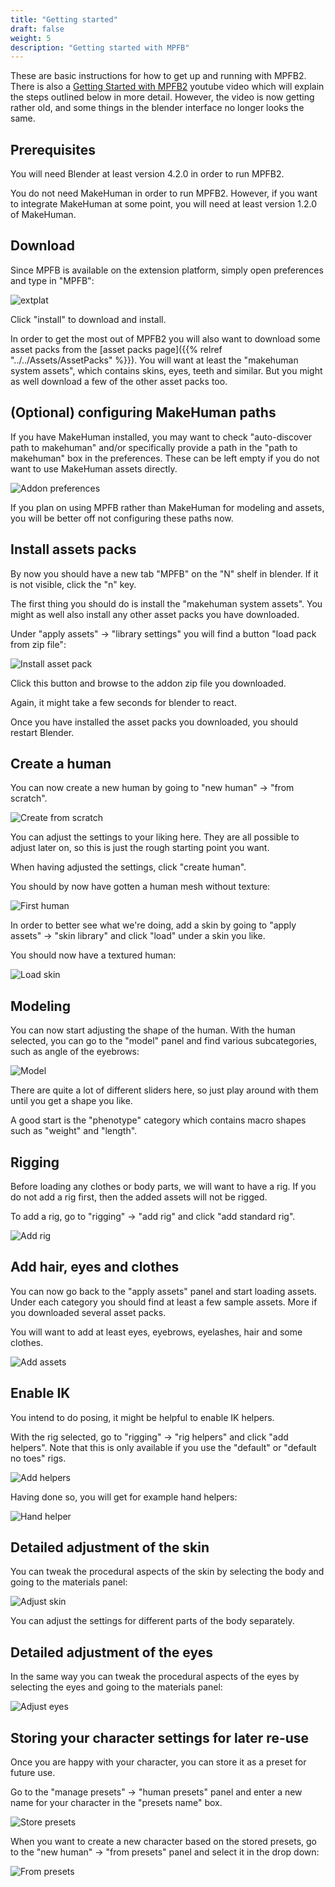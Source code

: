 ```yaml
---
title: "Getting started"
draft: false
weight: 5
description: "Getting started with MPFB"
---
```


These are basic instructions for how to get up and running with MPFB2. There is also a
[Getting Started with MPFB2](https://youtu.be/9jmTdhVjAsI) youtube video which will explain the steps outlined below in more detail. However, the 
video is now getting rather old, and some things in the blender interface no longer looks the same.

## Prerequisites

You will need Blender at least version 4.2.0 in order to run MPFB2.

You do not need MakeHuman in order to run MPFB2. However, if you want to integrate MakeHuman at some point, you will need at least version 1.2.0 of MakeHuman.

## Download

Since MPFB is available on the extension platform, simply open preferences and type in "MPFB": 

![extplat](extplat.png)

Click "install" to download and install.

In order to get the most out of MPFB2 you will also want to download some asset packs from the [asset packs page]({{% relref "../../Assets/AssetPacks" %}}).
You will want at least the "makehuman system assets", which contains skins, eyes, teeth and similar. But you might as well download a few of the other asset packs too.

## (Optional) configuring MakeHuman paths

If you have MakeHuman installed, you may want to check "auto-discover path to makehuman" and/or specifically provide a path in the "path to makehuman" box in the preferences. These can be left empty if you do not want to use MakeHuman assets directly. 

![Addon preferences](addon_preferences.png)

If you plan on using MPFB rather than MakeHuman for modeling and assets, you will be better off not configuring these paths now.

## Install assets packs

By now you should have a new tab "MPFB" on the "N" shelf in blender. If it is not visible, click the "n" key.

The first thing you should do is install the "makehuman system assets". You might as well also install any other asset packs you have downloaded.

Under "apply assets" -> "library settings" you will find a button "load pack from zip file":

![Install asset pack](install_pack.png)

Click this button and browse to the addon zip file you downloaded.

Again, it might take a few seconds for blender to react.

Once you have installed the asset packs you downloaded, you should restart Blender.

## Create a human

You can now create a new human by going to "new human" -> "from scratch". 

![Create from scratch](create_from_scratch.png)

You can adjust the settings to your liking here. They are all possible to adjust later on, so this is just the rough starting point you want.

When having adjusted the settings, click "create human".

You should by now have gotten a human mesh without texture:

![First human](first_human.png)

In order to better see what we're doing, add a skin by going to "apply assets" -> "skin library" and click "load" under a skin you like. 

You should now have a textured human:

![Load skin](load_skin.png)

## Modeling

You can now start adjusting the shape of the human. With the human selected, you can go to the "model" panel and find various
subcategories, such as angle of the eyebrows:

![Model](model.png)

There are quite a lot of different sliders here, so just play around with them until you get a shape you like.

A good start is the "phenotype" category which contains macro shapes such as "weight" and "length". 

## Rigging

Before loading any clothes or body parts, we will want to have a rig. If you do not add a rig first, then the added assets will not be rigged.

To add a rig, go to "rigging" -> "add rig" and click "add standard rig". 

![Add rig](add_rig.png)

## Add hair, eyes and clothes

You can now go back to the "apply assets" panel and start loading assets. Under each category you should find at least a few sample assets. More if you 
downloaded several asset packs. 

You will want to add at least eyes, eyebrows, eyelashes, hair and some clothes.

![Add assets](add_assets.png)

## Enable IK

You intend to do posing, it might be helpful to enable IK helpers. 

With the rig selected, go to "rigging" -> "rig helpers" and click "add helpers". Note that this is only available if you use the "default" or "default no toes" rigs. 

![Add helpers](add_helpers.png)

Having done so, you will get for example hand helpers:

![Hand helper](hand_helper.png)

## Detailed adjustment of the skin

You can tweak the procedural aspects of the skin by selecting the body and going to the materials panel:

![Adjust skin](adjust_skin.png)

You can adjust the settings for different parts of the body separately.

## Detailed adjustment of the eyes

In the same way you can tweak the procedural aspects of the eyes by selecting the eyes and going to the materials panel:

![Adjust eyes](adjust_eyes.png)

## Storing your character settings for later re-use

Once you are happy with your character, you can store it as a preset for future use.

Go to the "manage presets" -> "human presets" panel and enter a new name for your character in the "presets name" box.

![Store presets](store_presets.png)

When you want to create a new character based on the stored presets, go to the "new human" -> "from presets" panel and select it in the drop down:

![From presets](load_presets.png)

